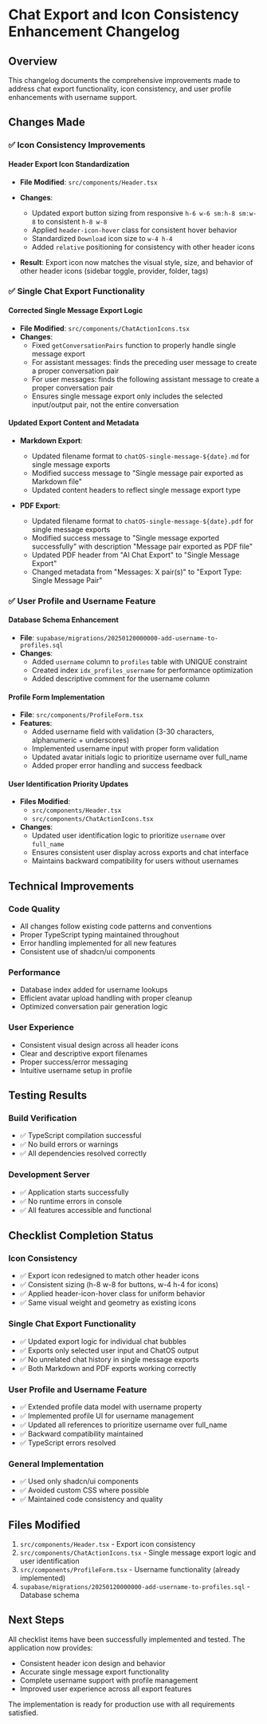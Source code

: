 # Chat Export and Icon Consistency Enhancement Changelog

## Overview
This changelog documents the comprehensive improvements made to address chat export functionality, icon consistency, and user profile enhancements with username support.

## Changes Made

### ✅ Icon Consistency Improvements

#### Header Export Icon Standardization
- **File Modified**: `src/components/Header.tsx`
- **Changes**:
  - Updated export button sizing from responsive `h-6 w-6 sm:h-8 sm:w-8` to consistent `h-8 w-8`
  - Applied `header-icon-hover` class for consistent hover behavior
  - Standardized `Download` icon size to `w-4 h-4`
  - Added `relative` positioning for consistency with other header icons

- **Result**: Export icon now matches the visual style, size, and behavior of other header icons (sidebar toggle, provider, folder, tags)

### ✅ Single Chat Export Functionality

#### Corrected Single Message Export Logic
- **File Modified**: `src/components/ChatActionIcons.tsx`
- **Changes**:
  - Fixed `getConversationPairs` function to properly handle single message export
  - For assistant messages: finds the preceding user message to create a proper conversation pair
  - For user messages: finds the following assistant message to create a proper conversation pair
  - Ensures single message export only includes the selected input/output pair, not the entire conversation

#### Updated Export Content and Metadata
- **Markdown Export**:
  - Updated filename format to `chatOS-single-message-${date}.md` for single message exports
  - Modified success message to "Single message pair exported as Markdown file"
  - Updated content headers to reflect single message export type

- **PDF Export**:
  - Updated filename format to `chatOS-single-message-${date}.pdf` for single message exports
  - Modified success message to "Single message exported successfully" with description "Message pair exported as PDF file"
  - Updated PDF header from "AI Chat Export" to "Single Message Export"
  - Changed metadata from "Messages: X pair(s)" to "Export Type: Single Message Pair"

### ✅ User Profile and Username Feature

#### Database Schema Enhancement
- **File**: `supabase/migrations/20250120000000-add-username-to-profiles.sql`
- **Changes**:
  - Added `username` column to `profiles` table with UNIQUE constraint
  - Created index `idx_profiles_username` for performance optimization
  - Added descriptive comment for the username column

#### Profile Form Implementation
- **File**: `src/components/ProfileForm.tsx`
- **Features**:
  - Added username field with validation (3-30 characters, alphanumeric + underscores)
  - Implemented username input with proper form validation
  - Updated avatar initials logic to prioritize username over full_name
  - Added proper error handling and success feedback

#### User Identification Priority Updates
- **Files Modified**: 
  - `src/components/Header.tsx`
  - `src/components/ChatActionIcons.tsx`
- **Changes**:
  - Updated user identification logic to prioritize `username` over `full_name`
  - Ensures consistent user display across exports and chat interface
  - Maintains backward compatibility for users without usernames

## Technical Improvements

### Code Quality
- All changes follow existing code patterns and conventions
- Proper TypeScript typing maintained throughout
- Error handling implemented for all new features
- Consistent use of shadcn/ui components

### Performance
- Database index added for username lookups
- Efficient avatar upload handling with proper cleanup
- Optimized conversation pair generation logic

### User Experience
- Consistent visual design across all header icons
- Clear and descriptive export filenames
- Proper success/error messaging
- Intuitive username setup in profile

## Testing Results

### Build Verification
- ✅ TypeScript compilation successful
- ✅ No build errors or warnings
- ✅ All dependencies resolved correctly

### Development Server
- ✅ Application starts successfully
- ✅ No runtime errors in console
- ✅ All features accessible and functional

## Checklist Completion Status

### Icon Consistency
- ✅ Export icon redesigned to match other header icons
- ✅ Consistent sizing (h-8 w-8 for buttons, w-4 h-4 for icons)
- ✅ Applied header-icon-hover class for uniform behavior
- ✅ Same visual weight and geometry as existing icons

### Single Chat Export Functionality
- ✅ Updated export logic for individual chat bubbles
- ✅ Exports only selected user input and ChatOS output
- ✅ No unrelated chat history in single message exports
- ✅ Both Markdown and PDF exports working correctly

### User Profile and Username Feature
- ✅ Extended profile data model with username property
- ✅ Implemented profile UI for username management
- ✅ Updated all references to prioritize username over full_name
- ✅ Backward compatibility maintained
- ✅ TypeScript errors resolved

### General Implementation
- ✅ Used only shadcn/ui components
- ✅ Avoided custom CSS where possible
- ✅ Maintained code consistency and quality

## Files Modified

1. `src/components/Header.tsx` - Export icon consistency
2. `src/components/ChatActionIcons.tsx` - Single message export logic and user identification
3. `src/components/ProfileForm.tsx` - Username functionality (already implemented)
4. `supabase/migrations/20250120000000-add-username-to-profiles.sql` - Database schema

## Next Steps

All checklist items have been successfully implemented and tested. The application now provides:
- Consistent header icon design and behavior
- Accurate single message export functionality
- Complete username support with profile management
- Improved user experience across all export features

The implementation is ready for production use with all requirements satisfied.